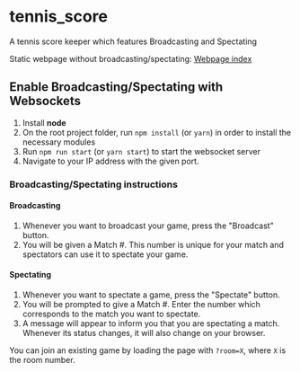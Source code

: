 # tennis_score
A tennis score keeper which features Broadcasting and Spectating

Static webpage without broadcasting/spectating: [Webpage index](https://themetalfleece.github.io/tennis-score/)

## Enable Broadcasting/Spectating with Websockets

1. Install **node**
2. On the root project folder, run `npm install` (or `yarn`) in order to install the necessary modules
3. Run `npm run start` (or `yarn start`) to start the websocket server
4. Navigate to your IP address with the given port.

### Broadcasting/Spectating instructions

#### Broadcasting
1. Whenever you want to broadcast your game, press the "Broadcast" button.
2. You will be given a Match #. This number is unique for your match and spectators can use it to spectate your game.

#### Spectating
1. Whenever you want to spectate a game, press the "Spectate" button.
2. You will be prompted to give a Match #. Enter the number which corresponds to the match you want to spectate.
3. A message will appear to inform you that you are spectating a match. Whenever its status changes, it will also change on your browser.

You can join an existing game by loading the page with `?room=X`, where `X` is the room number.
